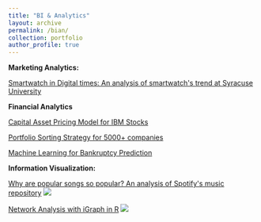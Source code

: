 ```yaml
---
title: "BI & Analytics"
layout: archive
permalink: /bian/
collection: portfolio
author_profile: true
---
```

**Marketing Analytics:**

[Smartwatch in Digital times: An analysis of smartwatch's trend at Syracuse University](https://advaitiyer.github.io/bian/2019-12-26-mar/)

**Financial Analytics**

[Capital Asset Pricing Model for IBM Stocks](https://advaitiyer.github.io/bian/2019-09-28-fa/)

[Portfolio Sorting Strategy for 5000+ companies](https://advaitiyer.github.io/bian/2020-01-02-fa/)

[Machine Learning for Bankruptcy Prediction](https://advaitiyer.github.io/bian/2019-11-13-fa/)

**Information Visualization:**

[Why are popular songs so popular? An analysis of Spotify's music repository](https://github.com/Advaitiyer/advaitiyer.github.io/blob/master/assets/images/information-visualization/poster.pdf)
<img src="https://github.com/Advaitiyer/advaitiyer.github.io/blob/master/assets/images/information-visualization/final-poster.png?raw=true"/>

[Network Analysis with iGraph in R](https://github.com/Advaitiyer/information-visualization/tree/master/HW9)
<img src="https://github.com/Advaitiyer/advaitiyer.github.io/blob/master/assets/images/information-visualization/network-analysis.gif?raw=true"/>


